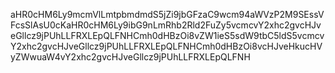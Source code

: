 aHR0cHM6Ly9mcmVlLmtpbmdmdS5jZi9jbGFzaC9wcm94aWVzP2M9SEssVFcsSlAsU0cKaHR0cHM6Ly9ibG9nLmRhb2Rld2FuZy5vcmcvY2xhc2gvcHJveGllcz9jPUhLLFRXLEpQLFNHCmh0dHBzOi8vZW1ieS5sdW9tbC5ldS5vcmcvY2xhc2gvcHJveGllcz9jPUhLLFRXLEpQLFNHCmh0dHBzOi8vcHJveHkucHVyZWwuaW4vY2xhc2gvcHJveGllcz9jPUhLLFRXLEpQLFNH
